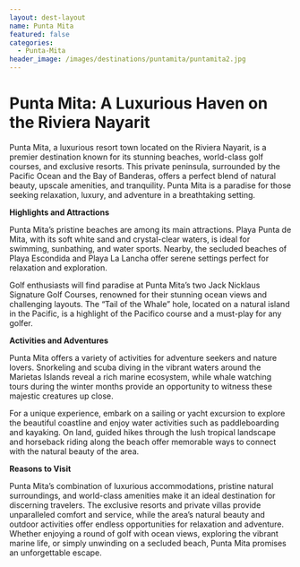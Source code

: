 ```yaml
---
layout: dest-layout
name: Punta Mita
featured: false
categories:
  - Punta-Mita
header_image: /images/destinations/puntamita/puntamita2.jpg
---
```

# **Punta Mita: A Luxurious Haven on the Riviera Nayarit**

Punta Mita, a luxurious resort town located on the Riviera Nayarit, is a premier destination known for its stunning beaches, world-class golf courses, and exclusive resorts. This private peninsula, surrounded by the Pacific Ocean and the Bay of Banderas, offers a perfect blend of natural beauty, upscale amenities, and tranquility. Punta Mita is a paradise for those seeking relaxation, luxury, and adventure in a breathtaking setting.

**Highlights and Attractions**

Punta Mita’s pristine beaches are among its main attractions. Playa Punta de Mita, with its soft white sand and crystal-clear waters, is ideal for swimming, sunbathing, and water sports. Nearby, the secluded beaches of Playa Escondida and Playa La Lancha offer serene settings perfect for relaxation and exploration.

Golf enthusiasts will find paradise at Punta Mita’s two Jack Nicklaus Signature Golf Courses, renowned for their stunning ocean views and challenging layouts. The “Tail of the Whale” hole, located on a natural island in the Pacific, is a highlight of the Pacifico course and a must-play for any golfer.

**Activities and Adventures**

Punta Mita offers a variety of activities for adventure seekers and nature lovers. Snorkeling and scuba diving in the vibrant waters around the Marietas Islands reveal a rich marine ecosystem, while whale watching tours during the winter months provide an opportunity to witness these majestic creatures up close.

For a unique experience, embark on a sailing or yacht excursion to explore the beautiful coastline and enjoy water activities such as paddleboarding and kayaking. On land, guided hikes through the lush tropical landscape and horseback riding along the beach offer memorable ways to connect with the natural beauty of the area.

**Reasons to Visit**

Punta Mita’s combination of luxurious accommodations, pristine natural surroundings, and world-class amenities make it an ideal destination for discerning travelers. The exclusive resorts and private villas provide unparalleled comfort and service, while the area’s natural beauty and outdoor activities offer endless opportunities for relaxation and adventure. Whether enjoying a round of golf with ocean views, exploring the vibrant marine life, or simply unwinding on a secluded beach, Punta Mita promises an unforgettable escape.
